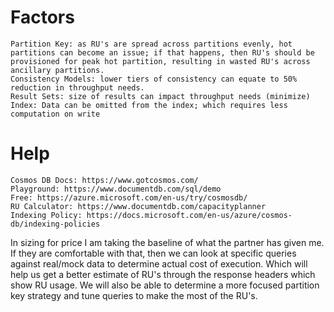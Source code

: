 # Factors
	Partition Key: as RU's are spread across partitions evenly, hot partitions can become an issue; if that happens, then RU's should be provisioned for peak hot partition, resulting in wasted RU's across ancillary partitions.
	Consistency Models: lower tiers of consistency can equate to 50% reduction in throughput needs.
	Result Sets: size of results can impact throughput needs (minimize)
	Index: Data can be omitted from the index; which requires less computation on write


# Help
	Cosmos DB Docs: https://www.gotcosmos.com/
	Playground: https://www.documentdb.com/sql/demo
	Free: https://azure.microsoft.com/en-us/try/cosmosdb/
	RU Calculator: https://www.documentdb.com/capacityplanner
	Indexing Policy: https://docs.microsoft.com/en-us/azure/cosmos-db/indexing-policies


In sizing for price I am taking the baseline of what the partner has given me. If they are comfortable with that, then we can look at specific queries against real/mock data to determine actual cost of execution. Which will help us get a better estimate of RU's through the response headers which show RU usage. We will also be able to determine a more focused partition key strategy and tune queries to make the most of the RU's.